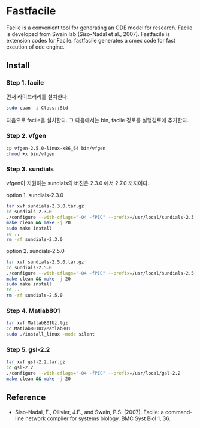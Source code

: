# Fastfacile
Facile is a convenient tool for generating an ODE model for research. Facile is developed from Swain lab (Siso-Nadal et al., 2007). Fastfacile is extension codes for Facile. fastfacile generates a cmex code for fast excution of ode engine. 

## Install 
### Step 1. facile
먼저 라이브러리를 설치한다. 
```bash 
sudo cpan -i Class::Std
```
다음으로 facile을 설치한다. 그 다음에서는 bin, facile 경로를 실행경로에 추가한다. 

### Step 2. vfgen

```bash 
cp vfgen-2.5.0-linux-x86_64 bin/vfgen
chmod +x bin/vfgen
```

### Step 3. sundials 
vfgen이 지원하는 sundials의 버젼은 2.3.0 에서 2.7.0 까지이다. 

option 1. sundials-2.3.0
```bash 
tar xvf sundials-2.3.0.tar.gz 
cd sundials-2.3.0
./configure --with-cflags="-O4 -fPIC" --prefix=/usr/local/sundials-2.3.0
make clean && make -j 20 
sudo make install
cd ..
rm -rf sundials-2.3.0
```

option 2. sundials-2.5.0
```bash
tar xvf sundials-2.5.0.tar.gz 
cd sundials-2.5.0
./configure --with-cflags="-O4 -fPIC" --prefix=/usr/local/sundials-2.5.0
make clean && make -j 20 
sudo make install
cd ..
rm -rf sundials-2.5.0
```

### Step 4. Matlab801
```bash
tar xvf Matlab801Uz.tgz
cd Matlab801Uz/Matlab801
sudo ./install_linux -mode silent
```

### Step 5. gsl-2.2
```bash 
tar xvf gsl-2.2.tar.gz
cd gsl-2.2
./configure --with-cflags="-O4 -fPIC" --prefix=/usr/local/gsl-2.2
make clean && make -j 20 
```

## Reference
* Siso-Nadal, F., Ollivier, J.F., and Swain, P.S. (2007). Facile: a command-line network compiler for systems biology. BMC Syst Biol 1, 36.
